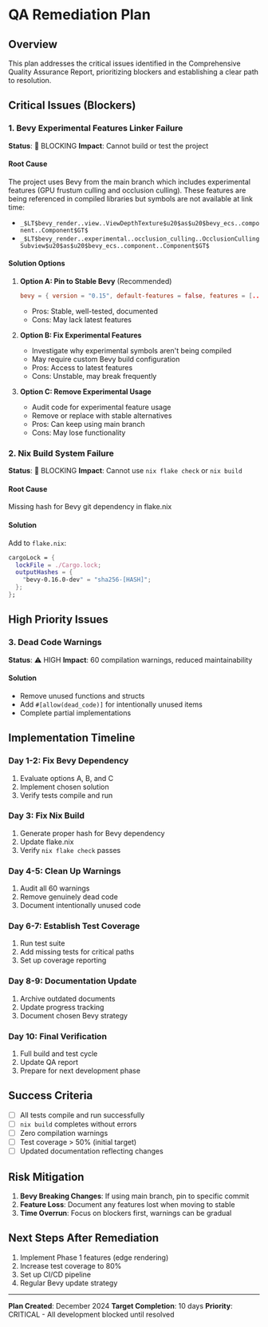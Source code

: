 # QA Remediation Plan

## Overview

This plan addresses the critical issues identified in the Comprehensive Quality Assurance Report, prioritizing blockers and establishing a clear path to resolution.

## Critical Issues (Blockers)

### 1. Bevy Experimental Features Linker Failure
**Status**: 🔴 BLOCKING
**Impact**: Cannot build or test the project

#### Root Cause
The project uses Bevy from the main branch which includes experimental features (GPU frustum culling and occlusion culling). These features are being referenced in compiled libraries but symbols are not available at link time:
- `_$LT$bevy_render..view..ViewDepthTexture$u20$as$u20$bevy_ecs..component..Component$GT$`
- `_$LT$bevy_render..experimental..occlusion_culling..OcclusionCullingSubview$u20$as$u20$bevy_ecs..component..Component$GT$`

#### Solution Options
1. **Option A: Pin to Stable Bevy** (Recommended)
   ```toml
   bevy = { version = "0.15", default-features = false, features = [...] }
   ```
   - Pros: Stable, well-tested, documented
   - Cons: May lack latest features

2. **Option B: Fix Experimental Features**
   - Investigate why experimental symbols aren't being compiled
   - May require custom Bevy build configuration
   - Pros: Access to latest features
   - Cons: Unstable, may break frequently

3. **Option C: Remove Experimental Usage**
   - Audit code for experimental feature usage
   - Remove or replace with stable alternatives
   - Pros: Can keep using main branch
   - Cons: May lose functionality

### 2. Nix Build System Failure
**Status**: 🔴 BLOCKING
**Impact**: Cannot use `nix flake check` or `nix build`

#### Root Cause
Missing hash for Bevy git dependency in flake.nix

#### Solution
Add to `flake.nix`:
```nix
cargoLock = {
  lockFile = ./Cargo.lock;
  outputHashes = {
    "bevy-0.16.0-dev" = "sha256-[HASH]";
  };
};
```

## High Priority Issues

### 3. Dead Code Warnings
**Status**: ⚠️ HIGH
**Impact**: 60 compilation warnings, reduced maintainability

#### Solution
- Remove unused functions and structs
- Add `#[allow(dead_code)]` for intentionally unused items
- Complete partial implementations

## Implementation Timeline

### Day 1-2: Fix Bevy Dependency
1. Evaluate options A, B, and C
2. Implement chosen solution
3. Verify tests compile and run

### Day 3: Fix Nix Build
1. Generate proper hash for Bevy dependency
2. Update flake.nix
3. Verify `nix flake check` passes

### Day 4-5: Clean Up Warnings
1. Audit all 60 warnings
2. Remove genuinely dead code
3. Document intentionally unused code

### Day 6-7: Establish Test Coverage
1. Run test suite
2. Add missing tests for critical paths
3. Set up coverage reporting

### Day 8-9: Documentation Update
1. Archive outdated documents
2. Update progress tracking
3. Document chosen Bevy strategy

### Day 10: Final Verification
1. Full build and test cycle
2. Update QA report
3. Prepare for next development phase

## Success Criteria

- [ ] All tests compile and run successfully
- [ ] `nix build` completes without errors
- [ ] Zero compilation warnings
- [ ] Test coverage > 50% (initial target)
- [ ] Updated documentation reflecting changes

## Risk Mitigation

1. **Bevy Breaking Changes**: If using main branch, pin to specific commit
2. **Feature Loss**: Document any features lost when moving to stable
3. **Time Overrun**: Focus on blockers first, warnings can be gradual

## Next Steps After Remediation

1. Implement Phase 1 features (edge rendering)
2. Increase test coverage to 80%
3. Set up CI/CD pipeline
4. Regular Bevy update strategy

---

**Plan Created**: December 2024
**Target Completion**: 10 days
**Priority**: CRITICAL - All development blocked until resolved
